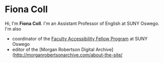 # Fiona Coll

Hi, I'm **Fiona Coll**. I'm an Assistant Professor of English at SUNY Oswego. I'm also

- coordinator of the [Faculty Accessibility Fellow Program](https://ww1.oswego.edu/accessibility/faculty-accessibility-fellow-program) at SUNY Oswego
- editor of the [Morgan Robertson Digital Archive](http://morganrobertsonarchive.com/about-the-site/
